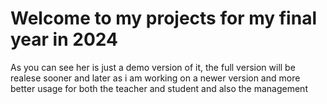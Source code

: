# Welcome to my projects for my final year in 2024
As you can see her is just a demo version of it, the full version will be realese sooner and later as i am working on a newer version and more better usage for both the teacher and student and also the management
